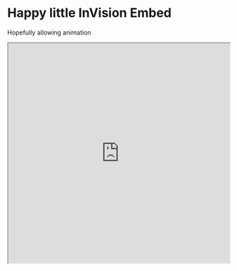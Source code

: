# Happy little InVision Embed 
Hopefully allowing animation

<iframe height="500" style="width: 100%;" scrolling="yes" title="feature-image" src="https://projects.invisionapp.com/prototype/final-mobile-menu-cjsys48wo00adsg01ve2vz8hy/play/5a2e5be2"></iframe>
